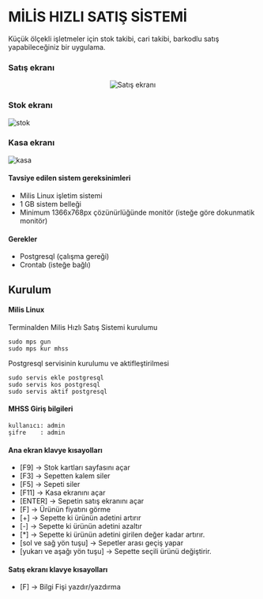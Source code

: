 # MİLİS HIZLI SATIŞ SİSTEMİ

Küçük ölçekli işletmeler için stok takibi, cari takibi, barkodlu satış yapabileceğiniz bir uygulama.

### Satış ekranı
<p align="center">
  <img alt="Satış ekranı" src="https://mls.akdeniz.edu.tr/git/mamoo/mhss/raw/branch/master/screenshots/mhss-ana-ekran.png">
</p>

### Stok ekranı

![stok](https://mls.akdeniz.edu.tr/git/mamoo/mhss/raw/branch/master/screenshots/mhss-stok.png)

### Kasa ekranı

![kasa](https://mls.akdeniz.edu.tr/git/mamoo/mhss/raw/branch/master/screenshots/mhss-kasa.png)

#### Tavsiye edilen sistem gereksinimleri
* Milis Linux işletim sistemi
* 1 GB sistem belleği
* Minimum 1366x768px çözünürlüğünde monitör (isteğe göre dokunmatik monitör)

#### Gerekler
* Postgresql (çalışma gereği)
* Crontab (isteğe bağlı)

## Kurulum
#### Milis Linux

Terminalden Milis Hızlı Satış Sistemi kurulumu
```
sudo mps gun
sudo mps kur mhss
```

Postgresql servisinin kurulumu ve aktifleştirilmesi
```
sudo servis ekle postgresql
sudo servis kos postgresql
sudo servis aktif postgresql
```

#### MHSS Giriş bilgileri
```
kullanıcı: admin
şifre    : admin
```

#### Ana ekran klavye kısayolları

* [F9]    -> Stok kartları sayfasını açar
* [F3]    -> Sepetten kalem siler
* [F5]    -> Sepeti siler
* [F11]   -> Kasa ekranını açar
* [ENTER] -> Sepetin satış ekranını açar
* [F]     -> Ürünün fiyatını görme
* [+]     -> Sepette ki ürünün adetini artırır
* [-]     -> Sepette ki ürünün adetini azaltır
* [*]     -> Sepette ki ürünün adetini girilen değer kadar artırır.
* [sol ve sağ yön tuşu] -> Sepetler arası geçiş yapar
* [yukarı ve aşağı yön tuşu] -> Sepette seçili ürünü değiştirir.

#### Satış ekranı klavye kısayolları

* [F]     -> Bilgi Fişi yazdır/yazdırma
